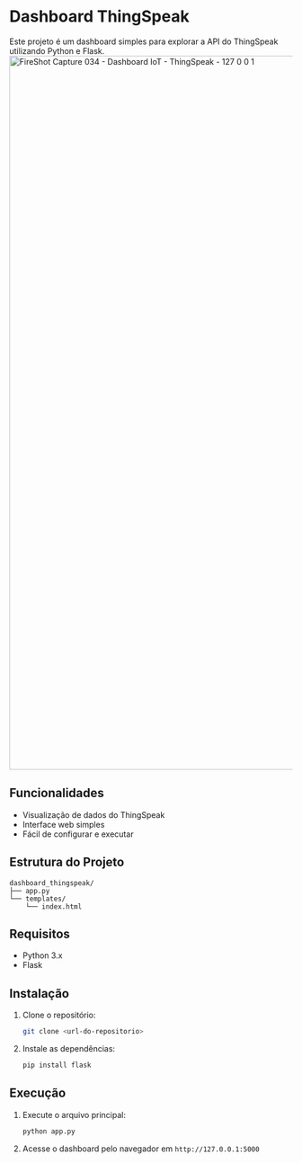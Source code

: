 # Dashboard ThingSpeak
Este projeto é um dashboard simples para explorar a API do ThingSpeak utilizando Python e Flask.
<img width="1366" height="1271" alt="FireShot Capture 034 - Dashboard IoT - ThingSpeak -  127 0 0 1" src="https://github.com/user-attachments/assets/6304c24b-7854-40d0-a714-184da604e4f4" />

## Funcionalidades
- Visualização de dados do ThingSpeak
- Interface web simples
- Fácil de configurar e executar

## Estrutura do Projeto
```
dashboard_thingspeak/
├── app.py
└── templates/
    └── index.html
```

## Requisitos
- Python 3.x
- Flask

## Instalação
1. Clone o repositório:
   ```bash
   git clone <url-do-repositorio>
   ```
2. Instale as dependências:
   ```bash
   pip install flask
   ```

## Execução
1. Execute o arquivo principal:
   ```bash
   python app.py
   ```
2. Acesse o dashboard pelo navegador em `http://127.0.0.1:5000`
